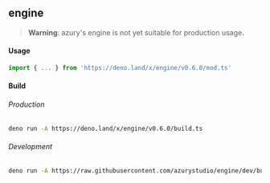 ## engine

> **Warning**: azury's engine is not yet suitable for production usage.

#### Usage

```ts
import { ... } from 'https://deno.land/x/engine/v0.6.0/mod.ts'
```

#### Build

###### Production

```bash
deno run -A https://deno.land/x/engine/v0.6.0/build.ts
```

###### Development

```bash
deno run -A https://raw.githubusercontent.com/azurystudio/engine/dev/build.ts
```
